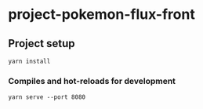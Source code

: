 # project-pokemon-flux-front

## Project setup
```
yarn install
```

### Compiles and hot-reloads for development
```
yarn serve --port 8080
```
